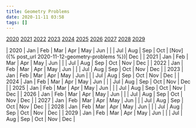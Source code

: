 ```yaml
---
title: Geometry Problems
date: 2020-11-11 03:58
tags: []
---
```


[2020](#2020) [2021](#2021) [2022](#2022) [2023](#2023) [2024](#2024)
[2025](#2025) [2026](#2026) [2027](#2027) [2028](#2028) [2029](#2029)

| <a name="2020">2020</a> | Jan | Feb | Mar | Apr | May | Jun |
| | Jul | Aug | Sep | Oct | [Nov]({% post_url 2020-11-12-geometry-problems %})| Dec |
| <a name="2021">2021</a> | Jan | Feb | Mar | Apr | May | Jun |
| | Jul | Aug | Sep | Oct | Nov | Dec |
| <a name="2022">2022</a> | Jan | Feb | Mar | Apr | May | Jun |
| | Jul | Aug | Sep | Oct | Nov | Dec |
| <a name="2023">2023</a> | Jan | Feb | Mar | Apr | May | Jun |
| | Jul | Aug | Sep | Oct | Nov | Dec |
| <a name="2024">2024</a> | Jan | Feb | Mar | Apr | May | Jun |
| | Jul | Aug | Sep | Oct | Nov | Dec |
| <a name="2025">2025</a> | Jan | Feb | Mar | Apr | May | Jun |
| | Jul | Aug | Sep | Oct | Nov | Dec |
| <a name="2026">2026</a> | Jan | Feb | Mar | Apr | May | Jun |
| | Jul | Aug | Sep | Oct | Nov | Dec |
| <a name="2027">2027</a> | Jan | Feb | Mar | Apr | May | Jun |
| | Jul | Aug | Sep | Oct | Nov | Dec |
| <a name="2028">2028</a> | Jan | Feb | Mar | Apr | May | Jun |
| | Jul | Aug | Sep | Oct | Nov | Dec |
| <a name="2029">2029</a> | Jan | Feb | Mar | Apr | May | Jun |
| | Jul | Aug | Sep | Oct | Nov | Dec |
